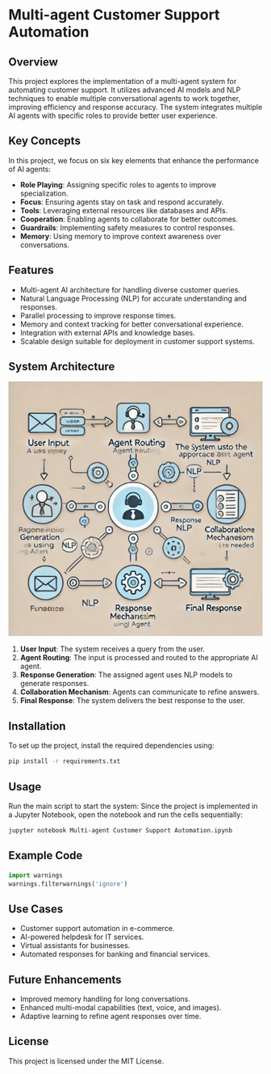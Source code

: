 # Multi-agent Customer Support Automation

## Overview
This project explores the implementation of a multi-agent system for automating customer support. It utilizes advanced AI models and NLP techniques to enable multiple conversational agents to work together, improving efficiency and response accuracy. The system integrates multiple AI agents with specific roles to provide better user experience.

## Key Concepts
In this project, we focus on six key elements that enhance the performance of AI agents:
- **Role Playing**: Assigning specific roles to agents to improve specialization.
- **Focus**: Ensuring agents stay on task and respond accurately.
- **Tools**: Leveraging external resources like databases and APIs.
- **Cooperation**: Enabling agents to collaborate for better outcomes.
- **Guardrails**: Implementing safety measures to control responses.
- **Memory**: Using memory to improve context awareness over conversations.

## Features
- Multi-agent AI architecture for handling diverse customer queries.
- Natural Language Processing (NLP) for accurate understanding and responses.
- Parallel processing to improve response times.
- Memory and context tracking for better conversational experience.
- Integration with external APIs and knowledge bases.
- Scalable design suitable for deployment in customer support systems.

## System Architecture
![Architecture Diagram](architecture_diagram.png)
1. **User Input**: The system receives a query from the user.
2. **Agent Routing**: The input is processed and routed to the appropriate AI agent.
3. **Response Generation**: The assigned agent uses NLP models to generate responses.
4. **Collaboration Mechanism**: Agents can communicate to refine answers.
5. **Final Response**: The system delivers the best response to the user.

## Installation
To set up the project, install the required dependencies using:

```bash
pip install -r requirements.txt
```

## Usage
Run the main script to start the system:
Since the project is implemented in a Jupyter Notebook, open the notebook and run the cells sequentially:
```bash
jupyter notebook Multi-agent Customer Support Automation.ipynb
```

## Example Code
```python
import warnings
warnings.filterwarnings('ignore')
```

## Use Cases
- Customer support automation in e-commerce.
- AI-powered helpdesk for IT services.
- Virtual assistants for businesses.
- Automated responses for banking and financial services.

## Future Enhancements
- Improved memory handling for long conversations.
- Enhanced multi-modal capabilities (text, voice, and images).
- Adaptive learning to refine agent responses over time.

## License
This project is licensed under the MIT License.
